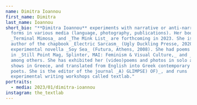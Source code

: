 ```yaml
---
name: Dimitra Ioannou
first_name: Dimitra
last_name: Ioannou
short_bio: "**Dimitra Ioannou** experiments with narrative or anti-narrative
  forms in various media (language, photography, publications). Her books
  _Terminal Mimosa_ and _The Mink List_ are forthcoming in 2023. She is the
  author of the chapbook _Electric Sarcasm_ (Ugly Duckling Presse, 2020) and the
  experimental novella _Soy Sea_ (Futura, Athens, 2008). She had poems published
  in _Still Point Mag, Splinter, MAI: Feminism & Visual Culture,_ and _ZARF_,
  among others. She has exhibited her (video)poems and photos in solo and group
  shows in Greece, and translated from English into Greek contemporary radical
  poets. She is the editor of the journal _A) GLIMPSE) OF)_, and runs
  experimental writing workshops called textlab."
portraits:
  - media: 2023/01/dimitra-ioannou
instagram: the_textlab
---
```

